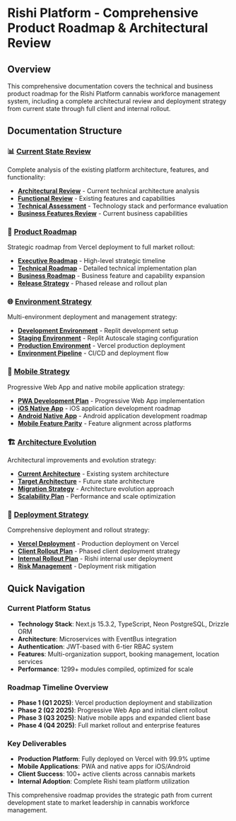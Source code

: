 # Rishi Platform - Comprehensive Product Roadmap & Architectural Review

## Overview

This comprehensive documentation covers the technical and business product roadmap for the Rishi Platform cannabis workforce management system, including a complete architectural review and deployment strategy from current state through full client and internal rollout.

## Documentation Structure

### 📊 [Current State Review](./Review/)
Complete analysis of the existing platform architecture, features, and functionality:
- **[Architectural Review](./Review/ARCHITECTURAL_REVIEW.md)** - Current technical architecture analysis
- **[Functional Review](./Review/FUNCTIONAL_REVIEW.md)** - Existing features and capabilities
- **[Technical Assessment](./Review/TECHNICAL_ASSESSMENT.md)** - Technology stack and performance evaluation
- **[Business Features Review](./Review/BUSINESS_FEATURES_REVIEW.md)** - Current business capabilities

### 🚀 [Product Roadmap](./Roadmap/)
Strategic roadmap from Vercel deployment to full market rollout:
- **[Executive Roadmap](./Roadmap/EXECUTIVE_ROADMAP.md)** - High-level strategic timeline
- **[Technical Roadmap](./Roadmap/TECHNICAL_ROADMAP.md)** - Detailed technical implementation plan
- **[Business Roadmap](./Roadmap/BUSINESS_ROADMAP.md)** - Business feature and capability expansion
- **[Release Strategy](./Roadmap/RELEASE_STRATEGY.md)** - Phased release and rollout plan

### 🌐 [Environment Strategy](./Environments/)
Multi-environment deployment and management strategy:
- **[Development Environment](./Environments/DEVELOPMENT_ENVIRONMENT.md)** - Replit development setup
- **[Staging Environment](./Environments/STAGING_ENVIRONMENT.md)** - Replit Autoscale staging configuration
- **[Production Environment](./Environments/PRODUCTION_ENVIRONMENT.md)** - Vercel production deployment
- **[Environment Pipeline](./Environments/ENVIRONMENT_PIPELINE.md)** - CI/CD and deployment flow

### 📱 [Mobile Strategy](./Mobile/)
Progressive Web App and native mobile application strategy:
- **[PWA Development Plan](./Mobile/PWA_DEVELOPMENT_PLAN.md)** - Progressive Web App implementation
- **[iOS Native App](./Mobile/IOS_NATIVE_APP.md)** - iOS application development roadmap
- **[Android Native App](./Mobile/ANDROID_NATIVE_APP.md)** - Android application development roadmap
- **[Mobile Feature Parity](./Mobile/MOBILE_FEATURE_PARITY.md)** - Feature alignment across platforms

### 🏗️ [Architecture Evolution](./Architecture/)
Architectural improvements and evolution strategy:
- **[Current Architecture](./Architecture/CURRENT_ARCHITECTURE.md)** - Existing system architecture
- **[Target Architecture](./Architecture/TARGET_ARCHITECTURE.md)** - Future state architecture
- **[Migration Strategy](./Architecture/MIGRATION_STRATEGY.md)** - Architecture evolution approach
- **[Scalability Plan](./Architecture/SCALABILITY_PLAN.md)** - Performance and scale optimization

### 🚢 [Deployment Strategy](./Deployment/)
Comprehensive deployment and rollout strategy:
- **[Vercel Deployment](./Deployment/VERCEL_DEPLOYMENT.md)** - Production deployment on Vercel
- **[Client Rollout Plan](./Deployment/CLIENT_ROLLOUT_PLAN.md)** - Phased client deployment strategy
- **[Internal Rollout Plan](./Deployment/INTERNAL_ROLLOUT_PLAN.md)** - Rishi internal user deployment
- **[Risk Management](./Deployment/RISK_MANAGEMENT.md)** - Deployment risk mitigation

## Quick Navigation

### Current Platform Status
- **Technology Stack**: Next.js 15.3.2, TypeScript, Neon PostgreSQL, Drizzle ORM
- **Architecture**: Microservices with EventBus integration
- **Authentication**: JWT-based with 6-tier RBAC system
- **Features**: Multi-organization support, booking management, location services
- **Performance**: 1299+ modules compiled, optimized for scale

### Roadmap Timeline Overview
- **Phase 1 (Q1 2025)**: Vercel production deployment and stabilization
- **Phase 2 (Q2 2025)**: Progressive Web App and initial client rollout
- **Phase 3 (Q3 2025)**: Native mobile apps and expanded client base
- **Phase 4 (Q4 2025)**: Full market rollout and enterprise features

### Key Deliverables
- **Production Platform**: Fully deployed on Vercel with 99.9% uptime
- **Mobile Applications**: PWA and native apps for iOS/Android
- **Client Success**: 100+ active clients across cannabis markets
- **Internal Adoption**: Complete Rishi team platform utilization

This comprehensive roadmap provides the strategic path from current development state to market leadership in cannabis workforce management.